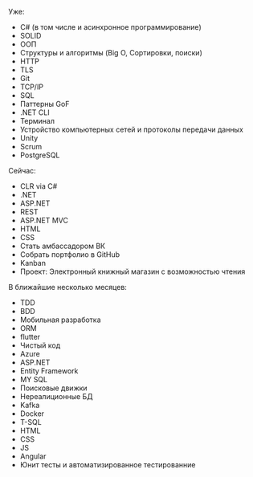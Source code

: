 
Уже:
- C# (в том числе и асинхронное программирование)
- SOLID
- ООП
- Структуры и алгоритмы (Big O, Сортировки, поиски)
- HTTP
- TLS
- Git
- TCP/IP
- SQL
- Паттерны GoF
- .NET CLI
- Терминал
- Устройство компьютерных сетей и протоколы передачи данных
- Unity
- Scrum
- PostgreSQL

Сейчас:
- CLR via C#
- .NET
- ASP.NET
- REST
- ASP.NET MVC
- HTML
- CSS
- Стать амбассадором ВК
- Собрать портфолио в GitHub
- Kanban
- Проект: Электронный книжный магазин с возможностью чтения

В ближайшие несколько месяцев:
- TDD
- BDD
- Мобильная разработка
- ORM
- flutter
- Чистый код
- Azure
- ASP.NET
- Entity Framework
- MY SQL
- Поисковые движки
- Нереалиционные БД
- Kafka
- Docker
- T-SQL
- HTML
- CSS
- JS
- Angular
- Юнит тесты и автоматизированное тестированние

<!---
Star-Kuller/Star-Kuller is a ✨ special ✨ repository because its `README.md` (this file) appears on your GitHub profile.
You can click the Preview link to take a look at your changes.
--->

